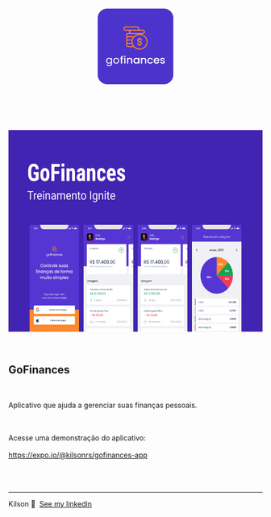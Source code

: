 <h1 align="center">
  <a name="logo" href="https://expo.io/@kilsonrs/gofinances-app">
    <img src=".github/logo.png" alt="MK Finder" width="150">
  </a>
  <br>
  <br>
</h1>

<br />
<p align="center">
  <a name="logo" href="https://github.com/kilsonrs/gofinances-app">
    <img  src=".github/capa.png" alt="FastFeet" height="400" width="600">
  </a>
</p>
<br />

<h2>GoFinances</h2>

<br>
<p>Aplicativo que ajuda a gerenciar suas finanças pessoais.</p>
<br>

<br>
 Acesse uma demonstração do aplicativo:
 <br>
 <br>
 <a href="https://expo.io/@kilsonrs/gofinances-app" target="_blank" rel="noopener noreferrer">https://expo.io/@kilsonrs/gofinances-app</a>
<br>

<br>
<br>
<br>

---

Kilson 👋 &nbsp;[See my linkedin](https://www.linkedin.com/in/kilsonrs/)

